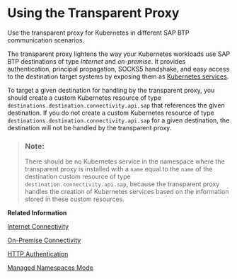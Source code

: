<!-- loioc5257cf110bf4b7b9054eab74ededff4 -->

# Using the Transparent Proxy

Use the transparent proxy for Kubernetes in different SAP BTP communication scenarios.

The transparent proxy lightens the way your Kubernetes workloads use SAP BTP destinations of type *Internet* and *on-premise*. It provides authentication, principal propagation, SOCKS5 handshake, and easy access to the destination target systems by exposing them as [Kubernetes services](https://kubernetes.io/docs/concepts/services-networking/service/).

To target a given destination for handling by the transparent proxy, you should create a custom Kubernetes resource of type `destinations.destination.connectivity.api.sap` that references the given destination. If you do not create a custom Kubernetes resource of type `destinations.destination.connectivity.api.sap` for a given destination, the destination will not be handled by the transparent proxy.

> ### Note:  
> There should be no Kubernetes service in the namespace where the transparent proxy is installed with a `name` equal to the `name` of the destination custom resource of type `destination.connectivity.api.sap`, because the transparent proxy handles the creation of Kubernetes services based on the information stored in these custom resources.

**Related Information**  


[Internet Connectivity](internet-connectivity-d5ba479.md "Use the transparent proxy for Kubernetes to set up connections of type Internet.")

[On-Premise Connectivity](on-premise-connectivity-41cd3b9.md "Use the transparent proxy for Kubernetes to set up connections of type on-premise.")

[HTTP Authentication](http-authentication-5883721.md "HTTP authentication for the transparent proxy for Kubernetes.")

[Managed Namespaces Mode](managed-namespaces-mode-6588a65.md "Manage namespaces for the transparent proxy for Kubernetes.")

 <?sap-ot O2O class="- topic/link " href="80455cab3d024991b649963187ec2e17.xml" text="" desc="" xtrc="link:7" xtrf="file:/home/builder/src/dita-all/jjq1673438782153/loiob2927cc326be495da9f4fea0b6bda2b3_en-US/src/content/localization/en-us/c5257cf110bf4b7b9054eab74ededff4.xml" output-class="" current-file="file:/home/builder/tp.net.sf.dita-ot/2.3/plugins/com.elovirta.dita.markdown_1.3.0/xsl/dita2markdownImpl.xsl" ?> 

